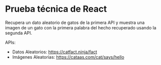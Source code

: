 # Prueba técnica de React

Recupera un dato aleatorio de gatos de la primera API y muestra una imagen de un gato con la primera palabra del hecho recuperado usando la segunda API.

APIs:

- Datos Aleatorios: https://catfact.ninja/fact
- Imágenes Aleatorias: https://cataas.com/cat/says/hello
